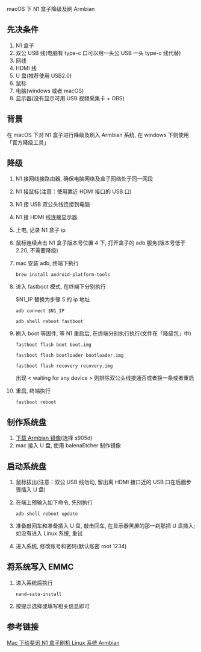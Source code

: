 macOS 下 N1 盒子降级及刷 Armbian

## 先决条件

1. N1 盒子
2. 双公 USB 线(电脑有 type-c 口可以用一头公 USB 一头 type-c 线代替)
3. 网线
4. HDMI 线
5. U 盘(推荐使用 USB2.0)
6. 鼠标
7. 电脑(windows 或者 macOS)
8. 显示器(没有显示可用 USB 视频采集卡 + OBS)

## 背景

在 macOS 下对 N1 盒子进行降级及刷入 Armbian 系统, 在 windows 下则使用「官方降级工具」

## 降级

1. N1 接网线接路由器, 确保电脑网络及盒子网络处于同一网段
2. N1 接鼠标(注意：使用靠近 HDMI 接口的 USB 口)
3. N1 接 USB 双公头线连接到电脑
4. N1 接 HDMI 线连接显示器
5. 上电, 记录 N1 盒子 ip
6. 鼠标连续点击 N1 盒子版本号位置 4 下, 打开盒子的 adb 服务(版本号低于 2.20, 不需要降级)
7. mac 安装 adb, 终端下执行
   ```
   brew install android-platform-tools
   ```
8. 进入 fastboot 模式, 在终端下分别执行

   $N1_IP 替换为步骤 5 的 ip 地址

   ```
   adb connect $N1_IP

   adb shell reboot fastboot
   ```

9. 刷入 boot 等固件, 等 N1 重启后, 在终端分别执行执行(文件在「降级包」中)

   ```
   fastboot flash boot boot.img

   fastboot flash bootloader bootloader.img

   fastboot flash recovery recovery.img
   ```

   出现 < waiting for any device > 则排除双公头线接通否或者换一条或者重启

10. 重启, 终端执行
    ```
    fastboot reboot
    ```

## 制作系统盘

1. [下载 Armbian 镜像](https://github.com/ophub/amlogic-s9xxx-armbian/releases)(选择 s905d)
2. mac 接入 U 盘, 使用 balenaEtcher 制作镜像

## 启动系统盘

1. 鼠标拔出(注意：双公 USB 线勿动, 留出离 HDMI 接口近的 USB 口在后面步骤插入 U 盘)
2. 在端上预输入如下命令, 先别执行

   ```
   adb shell reboot update
   ```

3. 准备敲回车和准备插入 U 盘, 敲击回车, 在显示器黑屏的那一刹那把 U 盘插入; 如没有进入 Linux 系统, 重试
4. 进入系统, 修改账号和密码(默认账密 root 1234)

## 将系统写入 EMMC

1. 进入系统后执行
   ```
   nand–sata-install
   ```
2. 按提示选择或填写相关信息即可

## 参考链接

[Mac 下给斐讯 N1 盒子刷机 Linux 系统 Armbian](https://blog.newnius.com/burn-linux-os-armbian-to-phicomm-n1-under-mac.html)
